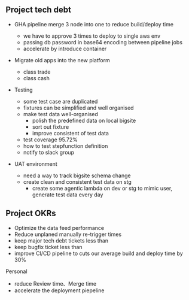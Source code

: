 

## Project tech debt
- GHA pipeline merge 3 node into one to reduce build/deploy time
	- we have to approve 3 times to deploy to single aws env
	- passing db password in base64 encoding between pipeline jobs
	- accelerate by introduce container
- Migrate old apps into the new platform
	- class trade
	- class cash
- Testing
	- some test case are duplicated
	- fixtures can be simplified and well organised
	- make test data well-organised
		- polish the predefined data on local bigsite
		- sort out fixture
		- improve  consistent of test data
	- test coverage 95.72%
	- how to test stepfunction definition
	- notify to slack group
	
- UAT environment
	- need a way to track bigsite schema change
	- create clean and consistent test data on stg
		- create some agentic lambda on dev or stg to mimic user, generate test data every day

## Project OKRs
- Optimize the data feed performance
- Reduce unplaned manually re-trigger times
- keep major tech debt tickets less than
- keep bugfix ticket less than
- improve CI/CD pipeline to cuts our average build and deploy time by 30%



Personal
- reduce Review time、Merge time
- accelerate the deployment piepeline